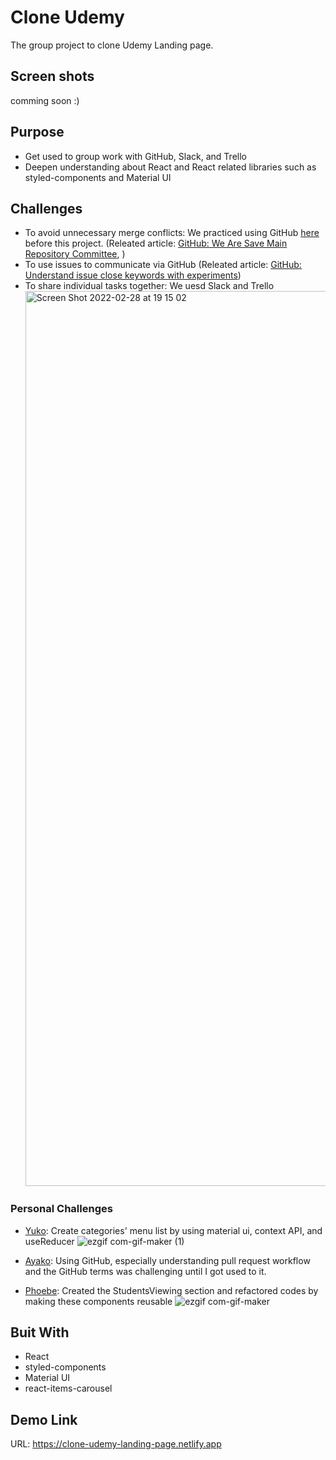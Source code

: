# Clone Udemy

The group project to clone Udemy Landing page.

## Screen shots

comming soon :)

## Purpose

- Get used to group work with GitHub, Slack, and Trello
- Deepen understanding about React and React related libraries such as styled-components and Material UI

## Challenges

- To avoid unnecessary merge conflicts: We practiced using GitHub [here](https://github.com/Lada496/github-practice) before this project. (Releated article: [GitHub: We Are Save Main Repository Committee](https://dev.to/lada496/github-we-are-save-main-repository-committee-2cb4), )
- To use issues to communicate via GitHub (Releated article: [GitHub: Understand issue close keywords with experiments](https://dev.to/lada496/github-understand-issue-close-keywords-with-experiments-2n5c))
- To share individual tasks together: We uesd Slack and Trello
  <img width="1432" alt="Screen Shot 2022-02-28 at 19 15 02" src="https://user-images.githubusercontent.com/67321065/156828276-b8e641f2-5778-4c93-8a42-fe64c4770da4.png">

### Personal Challenges

- [Yuko](https://github.com/Lada496): Create categories' menu list by using material ui, context API, and useReducer
  ![ezgif com-gif-maker (1)](https://user-images.githubusercontent.com/67321065/156828182-73cf0477-6fb6-4793-995a-a04046baac99.gif)

- [Ayako](https://github.com/Ayako-Yokoe): Using GitHub, especially understanding pull request workflow and the GitHub terms was challenging until I got used to it.

- [Phoebe](https://github.com/phoebehala): Created the StudentsViewing section and refactored codes by making these components reusable
  ![ezgif com-gif-maker](https://user-images.githubusercontent.com/83237024/156981798-db246a6a-8365-4ad1-ab09-fe960e1e8a3e.gif)

## Buit With

- React
- styled-components
- Material UI
- react-items-carousel

## Demo Link

URL: https://clone-udemy-landing-page.netlify.app

